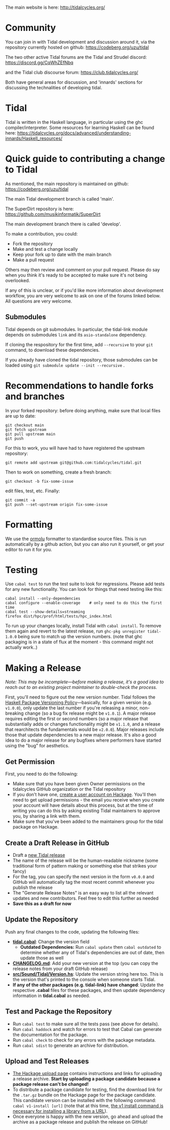 The main website is here: http://tidalcycles.org/

# Community

You can join in with Tidal development and discussion around it, via the repository currently hosted on github:
  https://codeberg.org/uzu/tidal

The two other active Tidal forums are the Tidal and Strudel discord:
  https://discord.gg/CqWhZEfNbq

and the Tidal club discourse forum:
  https://club.tidalcycles.org/

Both have general areas for discussion, and 'innards' sections for discussing the technalities of developing tidal.


# Tidal

Tidal is written in the Haskell language, in particular using the ghc
compiler/interpreter. Some resources for learning Haskell can be found here: 
  https://tidalcycles.org/docs/advanced/understanding-innards/Haskell_resources/

# Quick guide to contributing a change to Tidal

As mentioned, the main repository is maintained on github:
  https://codeberg.org/uzu/tidal

The main Tidal development branch is called 'main'.

The SuperDirt repository is here:
  https://github.com/musikinformatik/SuperDirt

The main development branch there is called 'develop'.

To make a contribution, you could:

* Fork the repository
* Make and test a change locally
* Keep your fork up to date with the main branch
* Make a pull request

Others may then review and comment on your pull request. Please do say
when you think it's ready to be accepted to make sure it's not being
overlooked.

If any of this is unclear, or if you'd like more information about development workflow, you are very welcome to ask on one of the forums linked below. All questions are very welcome.

## Submodules

Tidal depends on git submodules. In particular, the tidal-link module depends on submodules `link` and its `asio-standalone` dependency. 

If cloning the respository for the first time, add `--recursive` to your `git` command, to download these dependencies.

If you already have cloned the tidal repository, those submodules can be loaded using `git submodule update --init --recursive` .

# Recommendations to handle forks and branches

In your forked repository: before doing anything, make sure that local files are up to date:

```
git checkout main
git fetch upstream
git pull upstream main
git push
```

For this to work, you will have had to have registered the upstream repository:
```
git remote add upstream git@github.com:tidalcycles/tidal.git
```

Then to work on something, create a fresh branch:
```
git checkout -b fix-some-issue
```
edit files, test, etc. Finally:
```
git commit -a
git push --set-upstream origin fix-some-issue
```

# Formatting

We use the [ormolu](https://hackage.haskell.org/package/ormolu) formatter to standardise source files. This is run automatically by a github action, but you can also run it yourself, or get your editor to run it for you.

# Testing

Use `cabal test` to run the test suite to look for regressions. Please
add tests for any new functionality. You can look for things that need
testing like this:

```
cabal install --only-dependencies
cabal configure --enable-coverage    # only need to do this the first time
cabal test --show-details=streaming
firefox dist/hpc/prof/html/tests/hpc_index.html
```

To run up your changes locally, install Tidal with `cabal install`. To remove them again and revert to the latest release, run `ghc-pkg unregister tidal-1.0.0` being sure to match up the version numbers. (note that ghc packaging is in a state of flux at the moment - this command might not actually work..)

# Making a Release

*Note: This may be incomplete&mdash;before making a release, it's a good idea to reach out to an existing project maintainer to double-check the process.*

First, you'll need to figure out the new version number. Tidal follows the [Haskell Package Versioning Policy](https://pvp.haskell.org/)&mdash;basically, for a given version (e.g. `v1.0.0`), only update the last number if you're releasing a minor, non-breaking change (so a bug fix release might be `v1.0.1`). A major release requires editing the first or second numbers (so a major release that substantially adds or changes functionality might be `v1.1.0`, and a release that rearchitects the fundamentals would be `v2.0.0`). Major releases include those that update dependencies to a new major release. It's also a good idea to do a major release for any bugfixes where performers have started using the "bug" for aesthetics.

## Get Permission
First, you need to do the following:

* Make sure that you have been given Owner permissions on the tidalcycles GitHub organization or the Tidal repository
* If you don't have one, [create a user account on Hackage](https://hackage.haskell.org/users/register-request). You'll then need to get upload permissions - the email you receive when you create your account will have details about this process, but at the time of writing you can do this by asking existing Tidal maintainers to approve you, by sharing a link with them. 
* Make sure that you've been added to the maintainers group for the tidal package on Hackage.

## Create a Draft Release in GitHub

* Draft a [new Tidal release](https://codeberg.org/uzu/Tidal/releases)
* The name of the release will be the human-readable nickname (some traditional form of pattern making or something else that strikes your fancy)
* For the tag, you can specify the next version in the form `v0.0.0` and GitHub will automatically tag the most recent commit whenever you publish the release
* The "Generate Release Notes" is an easy way to list all the relevant updates and new contributors. Feel free to edit this further as needed
* **Save this as a draft for now**

## Update the Repository

Push any final changes to the code, updating the following files:
* **[tidal.cabal](https://codeberg.org/uzu/tidal/src/branch/main/tidal.cabal)**: Change the version field
  * **Outdated Dependencies:** Run `cabal update` then `cabal outdated` to determine whether any of Tidal's dependencies are out of date, then update those as well
* **[CHANGELOG.md](https://codeberg.org/uzu/tidal/src/branch/main/CHANGELOG.md)**: Add your new version at the top (you can copy the release notes from your draft GitHub release)
* **[src/Sound/Tidal/Version.hs](https://codeberg.org/uzu/tidal/src/branch/main/src/Sound/Tidal/Version.hs)**: Update the version string here too. This is the version that's printed to the console when someone starts Tidal.
* **If any of the other packages (e.g. tidal-link) have changed**: Update the respective **.cabal** files for these packages, and then update dependency information in **tidal.cabal** as needed.

## Test and Package the Repository

* Run `cabal test` to make sure all the tests pass (see above for details).
* Run `cabal haddock` and watch for errors to test that Cabal can generate the documentation for the package.
* Run `cabal check` to check for any errors with the package metadata.
* Run `cabal sdist` to generate an archive for distribution.

## Upload and Test Releases

* [The Hackage upload page](https://hackage.haskell.org/upload) contains instructions and links for uploading a release archive. **Start by uploading a package candidate because a package release can't be changed!**
* To distribute a package candidate for testing, find the download link for the `.tar.gz` bundle on the Hackage page for the package candidate. This candidate version can be installed with the following command: `cabal v1-install [url]` (note that at this time, [the v1 install command is necessary for installing a library from a URL](https://github.com/haskell/cabal/issues/8335)).
* Once everyone is happy with the new version, go ahead and upload the archive as a package release and publish the release on GitHub!
